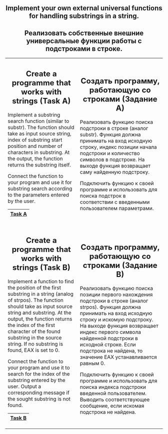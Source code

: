 <table border-style="none">
<tr>
<h2 align="center">Implement your own external universal functions for handling substrings in a string.</h2>
</tr>
<tr>
<h2 align="center">Реализовать собственные внешние универсальные функции работы с подстроками в строке.</h2>
</tr>
<tr>
<td>

<h2 align="center">Create a programme that works with strings (Task A)</h2>

Implement a substring search function (similar to substr). The function should take as input source string, index of substring start position and number of characters in substring. At the output, the function returns the substring itself.

Connect the function to your program and use it for substring search according to the parameters entered by the user.
  
| [Task A](procedure1.asm)  |
| --- |

</td>

<td>
<h2 align="center">Создать программу, работающую со строками (Задание А)</h2>

Реализовать функцию поиска подстроки в строке (аналог substr). Функция должна принимать на вход исходную строку, индекс позиции начала подстроки и количество символов в подстроке. На выходе функция возвращает саму найденную подстроку.

Подключить функцию к своей программе и использовать для поиска подстрок в соответствии с введенными пользователем параметрами.

</td>

</tr>

<tr>

<td>

<h2 align="center">Create a programme that works with strings (Task B)</h2>

Implement a function to find the position of the first substring in a string (analog of strpos). The function should take as input source string and substring. At the output, the function returns the index of the first character of the found substring in the source string. If no substring is found, EAX is set to 0.

Connect the function to your program and use it to search for the index of the substring entered by the user. Output a corresponding message if the sought substring is not found.
  
| [Task B](procedure2.asm)  |
| --- |

</td>

<td>

<h2 align="center">Создать программу, работающую со строками (Задание В)</h2>

Реализовать функцию поиска позиции первого нахождения подстроки в строке (аналог strpos). Функция должна принимать на вход исходную строку и искомую подстроку. На выходе функция возвращает индекс первого символа найденной подстроки в исходной строке. Если подстрока не найдена, то значение EAX устанавливается равным 0.

Подключить функцию к своей программе и использовать для поиска индекса подстроки введенной пользователем. Выводить соответствующее сообщение, если искомая подстрока не найдена.

</td>
</tr>
</table>

<br>

